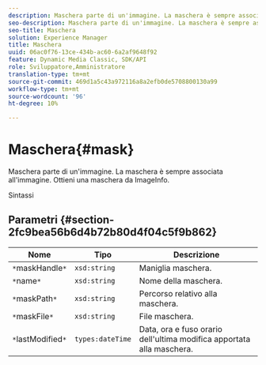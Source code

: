 ```yaml
---
description: Maschera parte di un'immagine. La maschera è sempre associata all'immagine. Ottieni una maschera da ImageInfo.
seo-description: Maschera parte di un'immagine. La maschera è sempre associata all'immagine. Ottieni una maschera da ImageInfo.
seo-title: Maschera
solution: Experience Manager
title: Maschera
uuid: 06ac0f76-13ce-434b-ac60-6a2af9648f92
feature: Dynamic Media Classic, SDK/API
role: Sviluppatore,Amministratore
translation-type: tm+mt
source-git-commit: 469d1a5c43a972116a8a2efb0de5708800130a99
workflow-type: tm+mt
source-wordcount: '96'
ht-degree: 10%

---
```



# Maschera{#mask}

Maschera parte di un&#39;immagine. La maschera è sempre associata all&#39;immagine. Ottieni una maschera da ImageInfo.

Sintassi

## Parametri {#section-2fc9bea56b6d4b72b80d4f04c5f9b862}

| Nome | Tipo | Descrizione |
|---|---|---|
| `*`maskHandle`*` | `xsd:string` | Maniglia maschera. |
| `*`name`*` | `xsd:string` | Nome della maschera. |
| `*`maskPath`*` | `xsd:string` | Percorso relativo alla maschera. |
| `*`maskFile`*` | `xsd:string` | File maschera. |
| `*`lastModified`*` | `types:dateTime` | Data, ora e fuso orario dell&#39;ultima modifica apportata alla maschera. |

